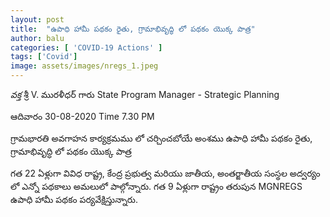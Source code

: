 ```yaml
---
layout: post
title:  "ఉపాధి హామీ పథకం రైతు, గ్రామాభివృద్ధి లో పథకం యొక్క పాత్ర"
author: balu
categories: [ 'COVID-19 Actions' ]
tags: ['Covid']
image: assets/images/nregs_1.jpeg
---
```


*వక్త*   శ్రీ V. మురళీధర్ గారు State Program Manager - Strategic Planning

ఆదివారం 30-08-2020 Time 7.30 PM 

గ్రామభారతి అవగాహన కార్యక్రమము లో చర్చించబోయే అంశము ఉపాధి హామీ పథకం రైతు, గ్రామాభివృద్ధి లో పథకం యొక్క పాత్ర

గత 22 ఏళ్లుగా వివిధ రాష్ట్ర, కేంద్ర ప్రభుత్వ మరియు జాతీయ, అంతర్జాతీయ సంస్థల అద్వర్యం లో ఎన్నో పథకాలు అమలులో పాల్గోన్నారు. గత 9 ఏళ్లుగా రాష్ట్రం తరుపున MGNREGS ఉపాధి హామీ పథకం పర్యవేక్షిస్తున్నారు.